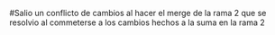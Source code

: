#Salio un conflicto de cambios al hacer el merge de la rama 2 que se resolvio al commeterse a los cambios hechos a la suma en la rama 2
